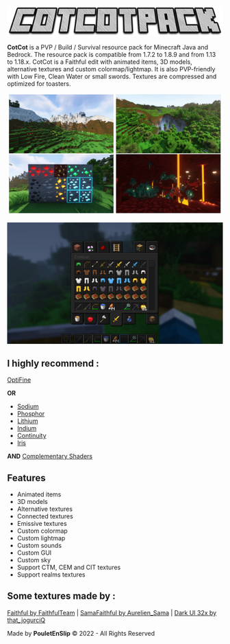 [![](https://github.com/PouletEnSlip/pouletenslip.github.io/blob/main/pages/img/logo.png)](https://pouletenslip.github.io/pages/cotcotpack.html)

**CotCot** is a PVP / Build / Survival resource pack for Minecraft Java and Bedrock. The resource pack is compatible from 1.7.2 to 1.8.9 and from 1.13 to 1.18.x. CotCot is a Faithful edit with animated items, 3D models, alternative textures and custom colormap/lightmap. It is also PVP-friendly with Low Fire, Clean Water or small swords. Textures are compressed and optimized for toasters.

![0](https://github.com/PouletEnSlip/pouletenslip.github.io/blob/main/pages/img/0.jpg)

![1](https://github.com/PouletEnSlip/pouletenslip.github.io/blob/main/pages/img/1.png)

## I highly recommend :

[OptiFine](https://www.optifine.net/home)

**OR**
* [Sodium](https://www.curseforge.com/minecraft/mc-mods/sodium)
* [Phosphor](https://www.curseforge.com/minecraft/mc-mods/phosphor)
* [Lithium](https://www.curseforge.com/minecraft/mc-mods/lithium)
* [Indium](https://www.curseforge.com/minecraft/mc-mods/indium)
* [Continuity](https://www.curseforge.com/minecraft/mc-mods/continuity)
* [Iris](https://www.curseforge.com/minecraft/mc-mods/irisshaders)

**AND**
[Complementary Shaders](https://www.curseforge.com/minecraft/customization/complementary-shaders)

## Features
* Animated items
* 3D models
* Alternative textures
* Connected textures
* Emissive textures
* Custom colormap
* Custom lightmap
* Custom sounds
* Custom GUI
* Custom sky
* Support CTM, CEM and CIT textures
* Support realms textures

## Some textures made by :

[Faithful by FaithfulTeam](https://faithful.team) | [SamaFaithful by Aurelien_Sama](https://www.youtube.com/channel/UCM2e9ub5nKQIvYbIPxSTbOg) | [Dark UI 32x by that_jogurciQ](https://www.curseforge.com/minecraft/texture-packs/dark-ui-32x)

Made by **PouletEnSlip** © 2022 - All Rights Reserved
